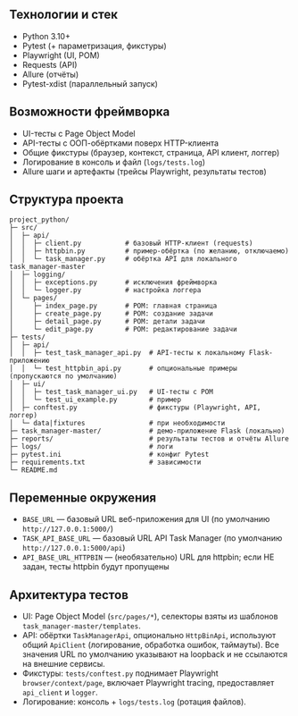 ## Технологии и стек
- Python 3.10+
- Pytest (+ параметризация, фикстуры)
- Playwright (UI, POM)
- Requests (API)
- Allure (отчёты)
- Pytest-xdist (параллельный запуск)

## Возможности фреймворка
- UI-тесты с Page Object Model
- API-тесты с ООП-обёртками поверх HTTP-клиента
- Общие фикстуры (браузер, контекст, страница, API клиент, логгер)
- Логирование в консоль и файл (`logs/tests.log`)
- Allure шаги и артефакты (трейсы Playwright, результаты тестов)

## Структура проекта
```text
project_python/
├─ src/
│  ├─ api/
│  │  ├─ client.py           # базовый HTTP-клиент (requests)
│  │  ├─ httpbin.py          # пример-обёртка (по желанию, отключаемо)
│  │  └─ task_manager.py     # обёртка API для локального task_manager-master
│  ├─ logging/
│  │  ├─ exceptions.py       # исключения фреймворка
│  │  └─ logger.py           # настройка логгера
│  └─ pages/
│     ├─ index_page.py       # POM: главная страница
│     ├─ create_page.py      # POM: создание задачи
│     ├─ detail_page.py      # POM: детали задачи
│     └─ edit_page.py        # POM: редактирование задачи
├─ tests/
│  ├─ api/
│  │  ├─ test_task_manager_api.py  # API-тесты к локальному Flask-приложению
│  │  └─ test_httpbin_api.py       # опциональные примеры (пропускаются по умолчанию)
│  ├─ ui/
│  │  ├─ test_task_manager_ui.py   # UI-тесты с POM
│  │  └─ test_ui_example.py        # пример
│  ├─ conftest.py                  # фикстуры (Playwright, API, логгер)
│  └─ data|fixtures                # при необходимости
├─ task_manager-master/            # демо-приложение Flask (локально)
├─ reports/                        # результаты тестов и отчёты Allure
├─ logs/                           # логи
├─ pytest.ini                      # конфиг Pytest
├─ requirements.txt                # зависимости
└─ README.md
```


## Переменные окружения
- `BASE_URL` — базовый URL веб-приложения для UI (по умолчанию `http://127.0.0.1:5000/`)
- `TASK_API_BASE_URL` — базовый URL API Task Manager (по умолчанию `http://127.0.0.1:5000/api`)
- `API_BASE_URL_HTTPBIN` — (необязательно) URL для httpbin; если НЕ задан, тесты httpbin будут пропущены


## Архитектура тестов
- UI: Page Object Model (`src/pages/*`), селекторы взяты из шаблонов `task_manager-master/templates`.
- API: обёртки `TaskManagerApi`, опционально `HttpBinApi`, используют общий `ApiClient` (логирование, обработка ошибок, таймауты). Все значения URL по умолчанию указывают на loopback и не ссылаются на внешние сервисы.
- Фикстуры: `tests/conftest.py` поднимает Playwright `browser/context/page`, включает Playwright tracing, предоставляет `api_client` и `logger`.
- Логирование: консоль + `logs/tests.log` (ротация файлов).